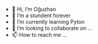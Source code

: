 - 👋 Hi, I’m  Oğuzhan
- 👀 I’m a stundent forever
- 🌱 I’m currently learning Pyton
- 💞️ I’m looking to collaborate on ...
- 📫 How to reach me ...

<!---
oguzhannsen/oguzhannsen is a ✨ special ✨ repository because its `README.md` (this file) appears on your GitHub profile.
You can click the Preview link to take a look at your changes.
--->
